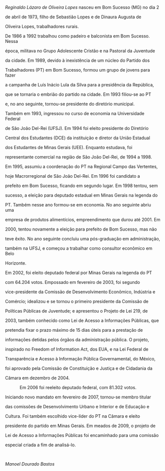 

 



*Reginaldo Lázaro de Oliveira Lopes* nasceu em Bom Sucesso (MG) no dia 2

de abril de 1973, filho de Sebastião Lopes e de Dinaura Augusta de

Oliveira Lopes, trabalhadores rurais.



De 1986 a 1992 trabalhou como padeiro e balconista em Bom Sucesso. Nessa

época, militava no Grupo Adolescente Cristão e na Pastoral da Juventude

da cidade. Em 1989, devido à inexistência de um núcleo do Partido dos

Trabalhadores (PT) em Bom Sucesso, formou um grupo de jovens para fazer

a campanha de Luís Inácio Lula da Silva para a presidência da República,

que se tornaria o embrião do partido na cidade. Em 1993 filiou-se ao PT

e, no ano seguinte, tornou-se presidente do diretório municipal.



Também em 1993, ingressou no curso de economia na Universidade Federal

de São João Del-Rei (UFSJ). Em 1994 foi eleito presidente do Diretório

Central dos Estudantes (DCE) da instituição e diretor da União Estadual

dos Estudantes de Minas Gerais (UEE). Enquanto estudava, foi

representante comercial na região de São João Del-Rei, de 1994 a 1998.

Em 1995, assumiu a coordenação do PT na Regional Campo das Vertentes,

hoje Macrorregional de São João Del-Rei. Em 1996 foi candidato a

prefeito em Bom Sucesso, ficando em segundo lugar. Em 1998 tentou, sem

sucesso, a eleição para deputado estadual em Minas Gerais na legenda do

PT. Também nesse ano formou-se em economia. No ano seguinte abriu uma

empresa de produtos alimentícios, empreendimento que durou até 2001. Em

2000, tentou novamente a eleição para prefeito de Bom Sucesso, mas não

teve êxito. No ano seguinte concluiu uma pós-graduação em administração,

também na UFSJ, e começou a trabalhar como consultor econômico em Belo

Horizonte.



Em 2002, foi eleito deputado federal por Minas Gerais na legenda do PT

com 64.204 votos. Empossado em fevereiro de 2003, foi segundo

vice-presidente da Comissão de Desenvolvimento Econômico, Indústria e

Comércio; idealizou e se tornou o primeiro presidente da Comissão de

Políticas Públicas de Juventude; e apresentou o Projeto de Lei 219, de

2003, também conhecido como Lei de Acesso a Informações Públicas, que

pretendia fixar o prazo máximo de 15 dias úteis para a prestação de

informações detidas pelos órgãos da administração pública. O projeto,

inspirado no Freedom of Information Act, dos EUA, e na Lei Federal de

Transparência e Acesso à Informação Pública Governamental, do México,

foi aprovado pela Comissão de Constituição e Justiça e de Cidadania da

Câmara em dezembro de 2004.



            Em 2006 foi reeleito deputado federal, com 81.302 votos.

Iniciando novo mandato em fevereiro de 2007, tornou-se membro titular

das comissões de Desenvolvimento Urbano e Interior e de Educação e

Cultura. Foi também escolhido vice-líder do PT na Câmara e eleito

presidente do partido em Minas Gerais. Em meados de 2009, o projeto de

Lei de Acesso a Informações Públicas foi encaminhado para uma comissão

especial criada a fim de analisá-lo.



 



*Manoel Dourado Bastos*



 



